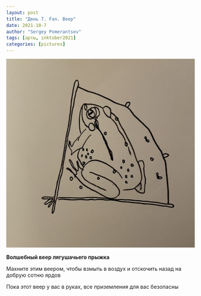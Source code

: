```yaml
---
layout: post
title: "День 7. Fan. Веер"
date: 2021-10-7
author: "Sergey Pomerantsev"
tags: [арты, inktober2021]
categories: [pictures]
---
```


![](/assets/images/inktober21-7.jpg)

**Волшебный веер лягушачьего прыжка**

Махните этим веером, чтобы взмыть в воздух и отскочить назад на добрую сотню ярдов

Пока этот веер у вас в руках, все приземления для вас безопасны
